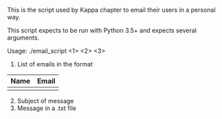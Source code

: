 This is the script used by Kappa chapter to email their users in a personal way.

This script expects to be run with Python 3.5+ and expects several arguments.

Usage: ./email_script <1> <2> <3> 

1. List of emails in the format 

| Name | Email |
|------|-------|
|      |       |

2. Subject of message
3. Message in a .txt file


